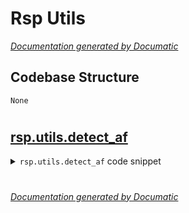 # Rsp Utils

[_Documentation generated by Documatic_](https://www.documatic.com)

<!---Documatic-section-Codebase Structure-start--->
## Codebase Structure

<!---Documatic-block-system_architecture-start--->
```mermaid
None
```
<!---Documatic-block-system_architecture-end--->

# #
<!---Documatic-section-Codebase Structure-end--->

<!---Documatic-section-rsp.utils.detect_af-start--->
## [rsp.utils.detect_af](3-rsp_utils.md#rsp.utils.detect_af)

<!---Documatic-section-detect_af-start--->
<!---Documatic-block-rsp.utils.detect_af-start--->
<details>
	<summary><code>rsp.utils.detect_af</code> code snippet</summary>

```python
def detect_af(addr):
    return socket.getaddrinfo(addr, None, socket.AF_UNSPEC, 0, 0, socket.AI_NUMERICHOST)[0][0]
```
</details>
<!---Documatic-block-rsp.utils.detect_af-end--->
<!---Documatic-section-detect_af-end--->

# #
<!---Documatic-section-rsp.utils.detect_af-end--->

[_Documentation generated by Documatic_](https://www.documatic.com)
